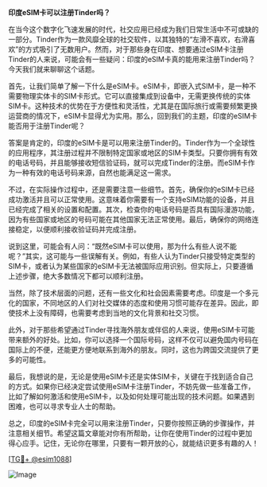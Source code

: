 **印度eSIM卡可以注册Tinder吗？**

在当今这个数字化飞速发展的时代，社交应用已经成为我们日常生活中不可或缺的一部分。Tinder作为一款风靡全球的社交软件，以其独特的“左滑不喜欢，右滑喜欢”的方式吸引了无数用户。然而，对于那些身在印度、想要通过eSIM卡注册Tinder的人来说，可能会有一些疑问：印度的eSIM卡真的能用来注册Tinder吗？今天我们就来聊聊这个话题。

首先，让我们简单了解一下什么是eSIM卡。eSIM卡，即嵌入式SIM卡，是一种不需要物理实体卡的SIM卡形式。它可以直接集成到设备中，无需更换传统的实体SIM卡。这种技术的优势在于方便性和灵活性，尤其是在国际旅行或需要频繁更换运营商的情况下，eSIM卡显得尤为实用。那么，回到我们的主题，印度的eSIM卡能否用于注册Tinder呢？

答案是肯定的，印度的eSIM卡是可以用来注册Tinder的。Tinder作为一个全球性的应用程序，其注册过程并不限制特定国家或地区的SIM卡类型。只要你拥有有效的电话号码，并且能够接收短信验证码，就可以完成Tinder的注册。而eSIM卡作为一种有效的电话号码来源，自然也能满足这一需求。

不过，在实际操作过程中，还是需要注意一些细节。首先，确保你的eSIM卡已经成功激活并且可以正常使用。这意味着你需要有一个支持eSIM功能的设备，并且已经完成了相关的设置和配置。其次，检查你的电话号码是否具有国际漫游功能，因为有些国家或地区的号码可能在其他国家无法正常使用。最后，确保你的网络连接稳定，以便顺利接收验证码并完成注册。

说到这里，可能会有人问：“既然eSIM卡可以使用，那为什么有些人说不能呢？”其实，这可能与一些误解有关。例如，有些人认为Tinder只接受特定类型的SIM卡，或者认为某些国家的eSIM卡无法被国际应用识别。但实际上，只要遵循上述步骤，绝大多数情况下都可以顺利注册。

当然，除了技术层面的问题，还有一些文化和社会因素需要考虑。印度是一个多元化的国家，不同地区的人们对社交媒体的态度和使用习惯可能存在差异。因此，即使技术上没有障碍，也需要考虑到当地的文化背景和社交习惯。

此外，对于那些希望通过Tinder寻找海外朋友或伴侣的人来说，使用eSIM卡可能带来额外的好处。比如，你可以选择一个国际号码，这样不仅可以避免国内号码在国际上的不便，还能更方便地联系到海外的朋友。同时，这也为跨国交流提供了更多的可能性。

最后，我想说的是，无论是使用eSIM卡还是实体SIM卡，关键在于找到适合自己的方式。如果你已经决定尝试使用eSIM卡注册Tinder，不妨先做一些准备工作，比如了解如何激活和使用eSIM卡，以及如何处理可能出现的技术问题。如果遇到困难，也可以寻求专业人士的帮助。

总之，印度的eSIM卡完全可以用来注册Tinder，只要你按照正确的步骤操作，并注意相关细节。希望这篇文章能对你有所帮助，让你在使用Tinder的过程中更加得心应手。记住，无论你在哪里，只要有一颗开放的心，就能结识更多有趣的人！

[[TG💪+ @esim1088](https://t.me/s/esim1088)]

![Image](https://i.postimg.cc/4NQfJmqS/Snipaste-2025-05-13-00-14-12.png)